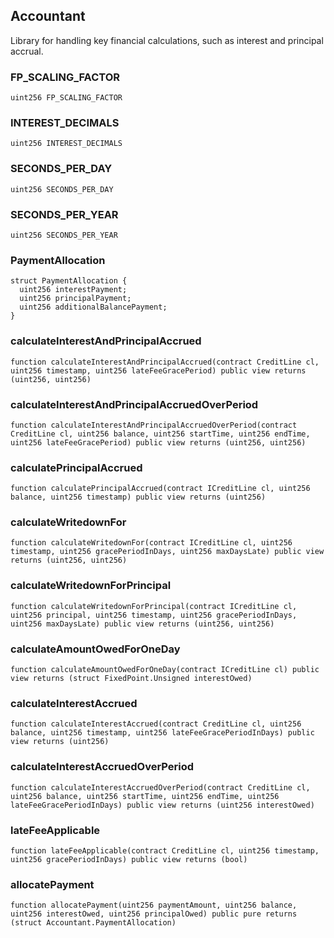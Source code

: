 ## Accountant

Library for handling key financial calculations, such as interest and principal accrual.

### FP_SCALING_FACTOR

```solidity
uint256 FP_SCALING_FACTOR
```

### INTEREST_DECIMALS

```solidity
uint256 INTEREST_DECIMALS
```

### SECONDS_PER_DAY

```solidity
uint256 SECONDS_PER_DAY
```

### SECONDS_PER_YEAR

```solidity
uint256 SECONDS_PER_YEAR
```

### PaymentAllocation

```solidity
struct PaymentAllocation {
  uint256 interestPayment;
  uint256 principalPayment;
  uint256 additionalBalancePayment;
}
```

### calculateInterestAndPrincipalAccrued

```solidity
function calculateInterestAndPrincipalAccrued(contract CreditLine cl, uint256 timestamp, uint256 lateFeeGracePeriod) public view returns (uint256, uint256)
```

### calculateInterestAndPrincipalAccruedOverPeriod

```solidity
function calculateInterestAndPrincipalAccruedOverPeriod(contract CreditLine cl, uint256 balance, uint256 startTime, uint256 endTime, uint256 lateFeeGracePeriod) public view returns (uint256, uint256)
```

### calculatePrincipalAccrued

```solidity
function calculatePrincipalAccrued(contract ICreditLine cl, uint256 balance, uint256 timestamp) public view returns (uint256)
```

### calculateWritedownFor

```solidity
function calculateWritedownFor(contract ICreditLine cl, uint256 timestamp, uint256 gracePeriodInDays, uint256 maxDaysLate) public view returns (uint256, uint256)
```

### calculateWritedownForPrincipal

```solidity
function calculateWritedownForPrincipal(contract ICreditLine cl, uint256 principal, uint256 timestamp, uint256 gracePeriodInDays, uint256 maxDaysLate) public view returns (uint256, uint256)
```

### calculateAmountOwedForOneDay

```solidity
function calculateAmountOwedForOneDay(contract ICreditLine cl) public view returns (struct FixedPoint.Unsigned interestOwed)
```

### calculateInterestAccrued

```solidity
function calculateInterestAccrued(contract CreditLine cl, uint256 balance, uint256 timestamp, uint256 lateFeeGracePeriodInDays) public view returns (uint256)
```

### calculateInterestAccruedOverPeriod

```solidity
function calculateInterestAccruedOverPeriod(contract CreditLine cl, uint256 balance, uint256 startTime, uint256 endTime, uint256 lateFeeGracePeriodInDays) public view returns (uint256 interestOwed)
```

### lateFeeApplicable

```solidity
function lateFeeApplicable(contract CreditLine cl, uint256 timestamp, uint256 gracePeriodInDays) public view returns (bool)
```

### allocatePayment

```solidity
function allocatePayment(uint256 paymentAmount, uint256 balance, uint256 interestOwed, uint256 principalOwed) public pure returns (struct Accountant.PaymentAllocation)
```

